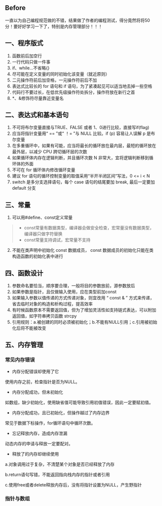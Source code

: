 ## Before
一直以为自己编程规范做的不错，结果做了作者的编程测试，得分竟然将将50分！要好好学习一下了，特别是内存管理部分！！！

## 一、程序版式
1. 函数前后加空行
2. 一行代码只做一件事
3. if、while...不省略{}
4. 尽可能在定义变量的同时初始化该变量（就近原则）
5. 二元操作符前后加空格，一元操作符前后不加
6. 表达式比较长的 for 语句和 if 语句，为了紧凑起见可以适当地去掉一些空格
7. 代码行不要过长，在低优先级操作符处拆分，操作符放在新行之首
8. *、&修饰符尽量靠近变量名

## 二、表达式和基本语句
1. 不可将布尔变量直接与TRUE、FALSE 或者 1、0进行比较，直接写if(flag)
2. 应当将指针变量用“ == ”或“ ！= ”与 NULL 比较。if (p) 容易让人误解 p 是布尔变量
3. 在多重循环中，如果有可能，应当将最长的循环放在最内层，最短的循环放在最外层，以减少 CPU 跨切循环层的次数
4. 如果循环体内存在逻辑判断，并且循环次数 N 非常大，宜将逻辑判断移到循环体的外面
5. 不可在 for 循环体内修改循环变量
6. 建议 for 语句的循环控制变量的取值采用“半开半闭区间”写法，0 <= i < N
7. switch 是多分支选择语句，每个 case 语句的结尾要加 break, 最后一定要加 default 分支

## 三、常量
1. 可以用#define、const定义常量
> - const常量有数据类型，编译器会做安全检查，宏常量没有数据类型，编译器只做字符替换
> - const常量支持调试，宏常量不支持
2. 不能在类声明中初始化 const 数据成员， const 数据成员的初始化只能在类构造函数的初始化表中进行

## 四、函数设计
1. 参数命名要恰当，顺序要合理，一般将目的参数放前，源参数放后
2. 如果参数是指针，且仅做输入使用，应在类型前加const
3. 如果输入参数以值传递的方式传递对象，则宜改用 “ const & ” 方式来传递，省去临时对象的构造和析构过程，提高效率
4. 有时候函数原本不需要返回值，但为了增加灵活性如支持链式表达，可以附加返回值，如字符串拷贝函数 strcpy 
5. 引用规则：a.被创建的同时必须被初始化；b.不能有NULL引用；c.引用被初始化后将不能被改变

## 五、内存管理
### 常见内存错误
- 内存分配错误却使用了它

使用内存之前，检查指针是否为NULL。

- 内存分配成功，但未初始化

如数组，缺少初始化，使用缺省值可能导致引用初值错误，因此一定要赋初值。

- 内存分配成功，且已初始化，但操作越过了内存边界

常见于数据下标操作，for循环语句中循环次数。

- 忘记释放内存，造成内存泄漏

动态内存的申请与释放一定要配对。

- 释放了的内存却继续使用

a.对象调用过于复杂，不清楚某个对象是否已经释放了内存

b.return语句写错，不能返回指向栈内存的指针或者引用 

c.使用free或者delete释放内存后，没有将指针设置为NULL，产生野指针

### 指针与数组
